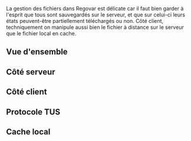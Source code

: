La gestion des fichiers dans Regovar est délicate car il faut bien garder à l'esprit que tous sont sauvegardés sur le serveur, et que sur celui-ci leurs états peuvent-être partiellement téléchargés ou non. Côté client, techniquement on manipule aussi bien le fichier à distance sur le serveur que le fichier local en cache. 


## Vue d'ensemble

## Côté serveur

## Côté client

## Protocole TUS

## Cache local




